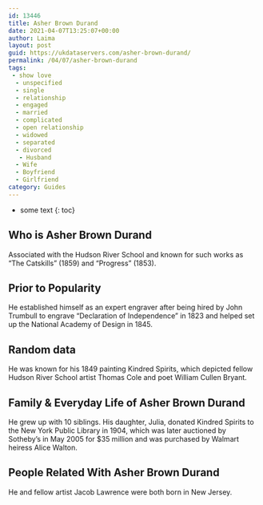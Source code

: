 ```yaml
---
id: 13446
title: Asher Brown Durand
date: 2021-04-07T13:25:07+00:00
author: Laima
layout: post
guid: https://ukdataservers.com/asher-brown-durand/
permalink: /04/07/asher-brown-durand
tags:
 - show love
  - unspecified
  - single
  - relationship
  - engaged
  - married
  - complicated
  - open relationship
  - widowed
  - separated
  - divorced
   - Husband
  - Wife
  - Boyfriend
  - Girlfriend
category: Guides
---
```


* some text
{: toc}


## Who is Asher Brown Durand
                  
                  
                  
Associated with the Hudson River School and known for such works as &#8220;The Catskills&#8221; (1859) and &#8220;Progress&#8221; (1853).
                  
              
            
              
            
                
                
                
## Prior to Popularity
                  
                  
                  
He established himself as an expert engraver after being hired by John Trumbull to engrave &#8220;Declaration of Independence&#8221; in 1823 and helped set up the National Academy of Design in 1845.
                  
              
            
              
            
                
                
                
## Random data
                  
                  
                  
He was known for his 1849 painting Kindred Spirits, which depicted fellow Hudson River School artist Thomas Cole and poet William Cullen Bryant.
                  
              
            
              
            
                
                
                
## Family & Everyday Life of Asher Brown Durand
                  
                  
                  
He grew up with 10 siblings. His daughter, Julia, donated Kindred Spirits to the New York Public Library in 1904, which was later auctioned by Sotheby&#8217;s in May 2005 for $35 million and was purchased by Walmart heiress Alice Walton.
                  
              
            
              
            
                
                
                
## People Related With Asher Brown Durand
                  
                  
                  
He and fellow artist Jacob Lawrence were both born in New Jersey.
                  
              
            
              
            
                
              
            
              
              
            
            
              
            
          
          
          